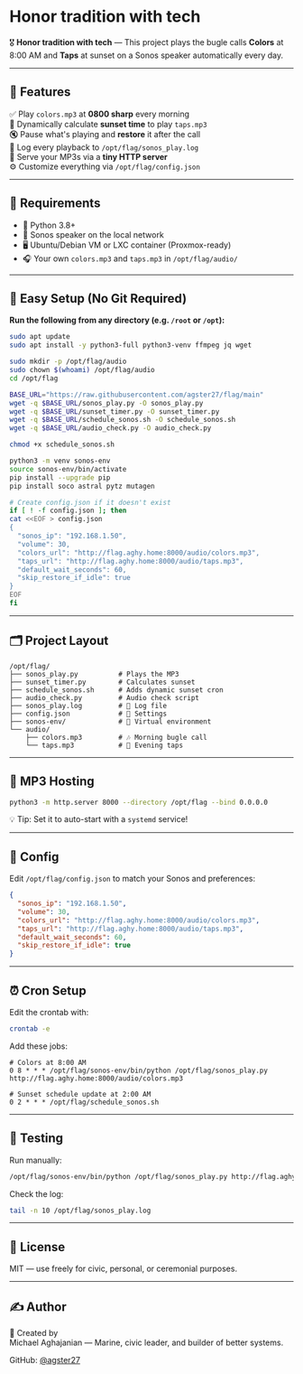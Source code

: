 # Honor tradition with tech

🎖️ **Honor tradition with tech** — This project plays the bugle calls **Colors** at 8:00 AM and **Taps** at sunset on a Sonos speaker automatically every day.

---

## 🌟 Features

✅ Play `colors.mp3` at **0800 sharp** every morning  
🌅 Dynamically calculate **sunset time** to play `taps.mp3`  
🔇 Pause what's playing and **restore** it after the call  
📄 Log every playback to `/opt/flag/sonos_play.log`  
📡 Serve your MP3s via a **tiny HTTP server**  
⚙️ Customize everything via `/opt/flag/config.json`  

---

## 🧰 Requirements

- 🐍 Python 3.8+
- 📶 Sonos speaker on the local network
- 🖥️ Ubuntu/Debian VM or LXC container (Proxmox-ready)
- 🎧 Your own `colors.mp3` and `taps.mp3` in `/opt/flag/audio/`

---

## 🚀 Easy Setup (No Git Required)

**Run the following from any directory (e.g. `/root` or `/opt`):**

```bash
sudo apt update
sudo apt install -y python3-full python3-venv ffmpeg jq wget

sudo mkdir -p /opt/flag/audio
sudo chown $(whoami) /opt/flag/audio
cd /opt/flag

BASE_URL="https://raw.githubusercontent.com/agster27/flag/main"
wget -q $BASE_URL/sonos_play.py -O sonos_play.py
wget -q $BASE_URL/sunset_timer.py -O sunset_timer.py
wget -q $BASE_URL/schedule_sonos.sh -O schedule_sonos.sh
wget -q $BASE_URL/audio_check.py -O audio_check.py

chmod +x schedule_sonos.sh

python3 -m venv sonos-env
source sonos-env/bin/activate
pip install --upgrade pip
pip install soco astral pytz mutagen

# Create config.json if it doesn't exist
if [ ! -f config.json ]; then
cat <<EOF > config.json
{
  "sonos_ip": "192.168.1.50",
  "volume": 30,
  "colors_url": "http://flag.aghy.home:8000/audio/colors.mp3",
  "taps_url": "http://flag.aghy.home:8000/audio/taps.mp3",
  "default_wait_seconds": 60,
  "skip_restore_if_idle": true
}
EOF
fi
```

---

## 🗂️ Project Layout

```
/opt/flag/
├── sonos_play.py          # Plays the MP3
├── sunset_timer.py        # Calculates sunset
├── schedule_sonos.sh      # Adds dynamic sunset cron
├── audio_check.py         # Audio check script
├── sonos_play.log         # 🎯 Log file
├── config.json            # 🔧 Settings
├── sonos-env/             # 🐍 Virtual environment
└── audio/
    ├── colors.mp3         # 🎶 Morning bugle call
    └── taps.mp3           # 🌅 Evening taps
```

---

## 📡 MP3 Hosting

```bash
python3 -m http.server 8000 --directory /opt/flag --bind 0.0.0.0
```

💡 Tip: Set it to auto-start with a `systemd` service!

---

## 📝 Config

Edit `/opt/flag/config.json` to match your Sonos and preferences:

```json
{
  "sonos_ip": "192.168.1.50",
  "volume": 30,
  "colors_url": "http://flag.aghy.home:8000/audio/colors.mp3",
  "taps_url": "http://flag.aghy.home:8000/audio/taps.mp3",
  "default_wait_seconds": 60,
  "skip_restore_if_idle": true
}
```

---

## ⏰ Cron Setup

Edit the crontab with:

```bash
crontab -e
```

Add these jobs:

```cron
# Colors at 8:00 AM
0 8 * * * /opt/flag/sonos-env/bin/python /opt/flag/sonos_play.py http://flag.aghy.home:8000/audio/colors.mp3

# Sunset schedule update at 2:00 AM
0 2 * * * /opt/flag/schedule_sonos.sh
```

---

## 🧪 Testing

Run manually:

```bash
/opt/flag/sonos-env/bin/python /opt/flag/sonos_play.py http://flag.aghy.home:8000/audio/colors.mp3
```

Check the log:

```bash
tail -n 10 /opt/flag/sonos_play.log
```

---

## 📜 License

MIT — use freely for civic, personal, or ceremonial purposes.

---

## ✍️ Author

🫡 Created by  
Michael Aghajanian — Marine, civic leader, and builder of better systems.

GitHub: [@agster27](https://github.com/agster27)
